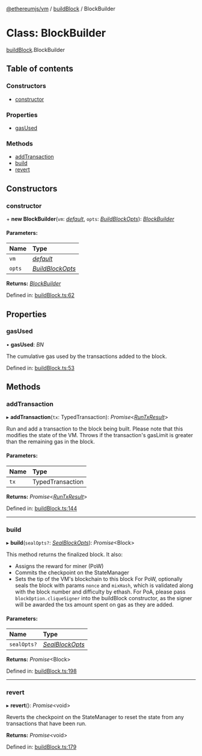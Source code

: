[@ethereumjs/vm](../README.md) / [buildBlock](../modules/buildblock.md) / BlockBuilder

# Class: BlockBuilder

[buildBlock](../modules/buildblock.md).BlockBuilder

## Table of contents

### Constructors

- [constructor](buildblock.blockbuilder.md#constructor)

### Properties

- [gasUsed](buildblock.blockbuilder.md#gasused)

### Methods

- [addTransaction](buildblock.blockbuilder.md#addtransaction)
- [build](buildblock.blockbuilder.md#build)
- [revert](buildblock.blockbuilder.md#revert)

## Constructors

### constructor

\+ **new BlockBuilder**(`vm`: [*default*](index.default.md), `opts`: [*BuildBlockOpts*](../interfaces/buildblock.buildblockopts.md)): [*BlockBuilder*](buildblock.blockbuilder.md)

#### Parameters:

Name | Type |
:------ | :------ |
`vm` | [*default*](index.default.md) |
`opts` | [*BuildBlockOpts*](../interfaces/buildblock.buildblockopts.md) |

**Returns:** [*BlockBuilder*](buildblock.blockbuilder.md)

Defined in: [buildBlock.ts:62](https://github.com/ethereumjs/ethereumjs-monorepo/blob/master/packages/vm/lib/buildBlock.ts#L62)

## Properties

### gasUsed

• **gasUsed**: *BN*

The cumulative gas used by the transactions added to the block.

Defined in: [buildBlock.ts:53](https://github.com/ethereumjs/ethereumjs-monorepo/blob/master/packages/vm/lib/buildBlock.ts#L53)

## Methods

### addTransaction

▸ **addTransaction**(`tx`: TypedTransaction): *Promise*<[*RunTxResult*](../interfaces/runtx.runtxresult.md)\>

Run and add a transaction to the block being built.
Please note that this modifies the state of the VM.
Throws if the transaction's gasLimit is greater than
the remaining gas in the block.

#### Parameters:

Name | Type |
:------ | :------ |
`tx` | TypedTransaction |

**Returns:** *Promise*<[*RunTxResult*](../interfaces/runtx.runtxresult.md)\>

Defined in: [buildBlock.ts:144](https://github.com/ethereumjs/ethereumjs-monorepo/blob/master/packages/vm/lib/buildBlock.ts#L144)

___

### build

▸ **build**(`sealOpts?`: [*SealBlockOpts*](../interfaces/buildblock.sealblockopts.md)): *Promise*<Block\>

This method returns the finalized block.
It also:
 - Assigns the reward for miner (PoW)
 - Commits the checkpoint on the StateManager
 - Sets the tip of the VM's blockchain to this block
For PoW, optionally seals the block with params `nonce` and `mixHash`,
which is validated along with the block number and difficulty by ethash.
For PoA, please pass `blockOption.cliqueSigner` into the buildBlock constructor,
as the signer will be awarded the txs amount spent on gas as they are added.

#### Parameters:

Name | Type |
:------ | :------ |
`sealOpts?` | [*SealBlockOpts*](../interfaces/buildblock.sealblockopts.md) |

**Returns:** *Promise*<Block\>

Defined in: [buildBlock.ts:198](https://github.com/ethereumjs/ethereumjs-monorepo/blob/master/packages/vm/lib/buildBlock.ts#L198)

___

### revert

▸ **revert**(): *Promise*<void\>

Reverts the checkpoint on the StateManager to reset the state from any transactions that have been run.

**Returns:** *Promise*<void\>

Defined in: [buildBlock.ts:179](https://github.com/ethereumjs/ethereumjs-monorepo/blob/master/packages/vm/lib/buildBlock.ts#L179)
